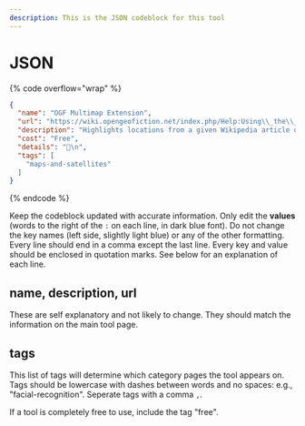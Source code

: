```yaml
---
description: This is the JSON codeblock for this tool
---
```


# JSON

{% code overflow="wrap" %}
```json
{
  "name": "OGF Multimap Extension",
  "url": "https://wiki.opengeofiction.net/index.php/Help:Using\\_the\\_MultiMaps\\_extension",
  "description": "Highlights locations from a given Wikipedia article on the OGF map",
  "cost": "Free",
  "details": "📍\n",
  "tags": [
    "maps-and-satellites"
  ]
}
```
{% endcode %}

Keep the codeblock updated with accurate information. Only edit the **values** (words to the right of the `:` on each line, in dark blue font). Do not change the key names (left side, slightly light blue) or any of the other formatting. Every line should end in a comma except the last line. Every key and value should be enclosed in quotation marks. See below for an explanation of each line.&#x20;

## name, description, url

These are self explanatory and not likely to change. They should match the information on the main tool page.

## tags

This list of tags will determine which category pages the tool appears on. Tags should be lowercase with dashes between words and no spaces: e.g., "facial-recognition". Seperate tags with a comma `,`.

If a tool is completely free to use, include the tag "free".

